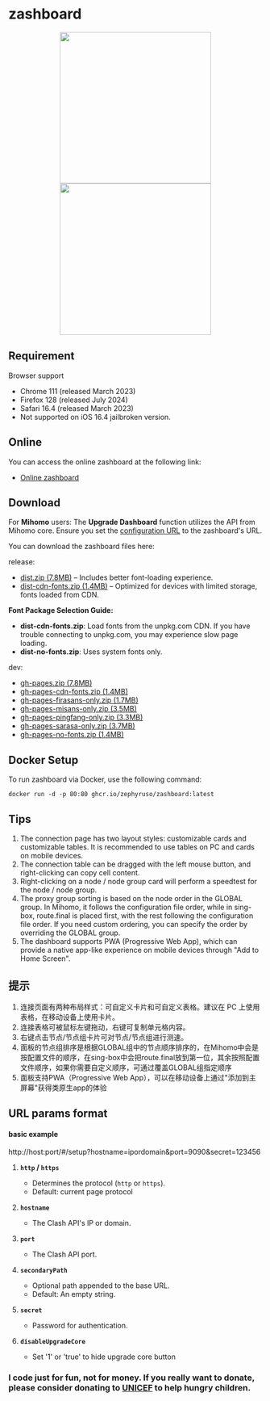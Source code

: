 # zashboard

<p align="center">
  <img src="./readme/pc.png" height="300">
  <img src="./readme/mobile.png" height="300">
</p>

## **Requirement**

Browser support

- Chrome 111 (released March 2023)
- Firefox 128 (released July 2024)
- Safari 16.4 (released March 2023)
- Not supported on iOS 16.4 jailbroken version.

## **Online**

You can access the online zashboard at the following link:

- [Online zashboard](http://board.zash.run.place)

## **Download**

For **Mihomo** users:
The **Upgrade Dashboard** function utilizes the API from Mihomo core. Ensure you set the [configuration URL](https://wiki.metacubex.one/config/general/#_9) to the zashboard's URL.

You can download the zashboard files here:

release:

- [dist.zip (7.8MB)](https://github.com/Zephyruso/zashboard/releases/latest/download/dist.zip) – Includes better font-loading experience.
- [dist-cdn-fonts.zip (1.4MB)](https://github.com/Zephyruso/zashboard/releases/latest/download/dist-cdn-fonts.zip) – Optimized for devices with limited storage, fonts loaded from CDN.
<!-- - [dist-firasans-only.zip (1.7MB)](https://github.com/Zephyruso/zashboard/releases/latest/download/dist-firasans-only.zip) – Only with FiraSans Font
- [dist-misans-only.zip (3.5MB)](https://github.com/Zephyruso/zashboard/releases/latest/download/dist-misans-only.zip) – Only with MiSans Font
- [dist-pingfang-only.zip (3.3MB)](https://github.com/Zephyruso/zashboard/releases/latest/download/dist-pingfang-only.zip) – Only with PingFang Font
- [dist-sarasa-only.zip (3.7MB)](https://github.com/Zephyruso/zashboard/releases/latest/download/dist-sarasa-only.zip) – Only with Sarasa Font
- [dist-no-fonts.zip (1.4MB)](https://github.com/Zephyruso/zashboard/releases/latest/download/dist-no-fonts.zip) – No fonts included, uses system fonts only. -->

**Font Package Selection Guide:**

- **dist-cdn-fonts.zip**: Load fonts from the unpkg.com CDN. If you have trouble connecting to unpkg.com, you may experience slow page loading.
- **dist-no-fonts.zip**: Uses system fonts only.

dev:

- [gh-pages.zip (7.8MB)](https://github.com/Zephyruso/zashboard/archive/refs/heads/gh-pages.zip)
- [gh-pages-cdn-fonts.zip (1.4MB)](https://github.com/Zephyruso/zashboard/archive/refs/heads/gh-pages-cdn-fonts.zip)
- [gh-pages-firasans-only.zip (1.7MB)](https://github.com/Zephyruso/zashboard/archive/refs/heads/gh-pages-firasans-only.zip)
- [gh-pages-misans-only.zip (3.5MB)](https://github.com/Zephyruso/zashboard/archive/refs/heads/gh-pages-misans-only.zip)
- [gh-pages-pingfang-only.zip (3.3MB)](https://github.com/Zephyruso/zashboard/archive/refs/heads/gh-pages-pingfang-only.zip)
- [gh-pages-sarasa-only.zip (3.7MB)](https://github.com/Zephyruso/zashboard/archive/refs/heads/gh-pages-sarasa-only.zip)
- [gh-pages-no-fonts.zip (1.4MB)](https://github.com/Zephyruso/zashboard/archive/refs/heads/gh-pages-no-fonts.zip)

## **Docker Setup**

To run zashboard via Docker, use the following command:

```
docker run -d -p 80:80 ghcr.io/zephyruso/zashboard:latest
```

## Tips

1. The connection page has two layout styles: customizable cards and customizable tables. It is recommended to use tables on PC and cards on mobile devices.
2. The connection table can be dragged with the left mouse button, and right-clicking can copy cell content.
3. Right-clicking on a node / node group card will perform a speedtest for the node / node group.
4. The proxy group sorting is based on the node order in the GLOBAL group. In Mihomo, it follows the configuration file order, while in sing-box, route.final is placed first, with the rest following the configuration file order. If you need custom ordering, you can specify the order by overriding the GLOBAL group.
5. The dashboard supports PWA (Progressive Web App), which can provide a native app-like experience on mobile devices through "Add to Home Screen".

## 提示

1. 连接页面有两种布局样式：可自定义卡片和可自定义表格。建议在 PC 上使用表格，在移动设备上使用卡片。
2. 连接表格可被鼠标左键拖动，右键可复制单元格内容。
3. 右键点击节点/节点组卡片可对节点/节点组进行测速。
4. 面板的节点组排序是根据GLOBAL组中的节点顺序排序的，在Mihomo中会是按配置文件的顺序，在sing-box中会把route.final放到第一位，其余按照配置文件顺序，如果你需要自定义顺序，可通过覆盖GLOBAL组指定顺序
5. 面板支持PWA（Progressive Web App），可以在移动设备上通过"添加到主屏幕"获得类原生app的体验

## URL params format

#### basic example

http://host:port/#/setup?hostname=ipordomain&port=9090&secret=123456

1. **`http` / `https`**
   - Determines the protocol (`http` or `https`).
   - Default: current page protocol

2. **`hostname`**
   - The Clash API's IP or domain.

3. **`port`**
   - The Clash API port.

4. **`secondaryPath`**
   - Optional path appended to the base URL.
   - Default: An empty string.

5. **`secret`**
   - Password for authentication.

6. **`disableUpgradeCore`**
   - Set '1' or 'true' to hide upgrade core button

### I code just for fun, not for money. If you really want to donate, please consider donating to [UNICEF](https://www.unicef.org/) to help hungry children.
